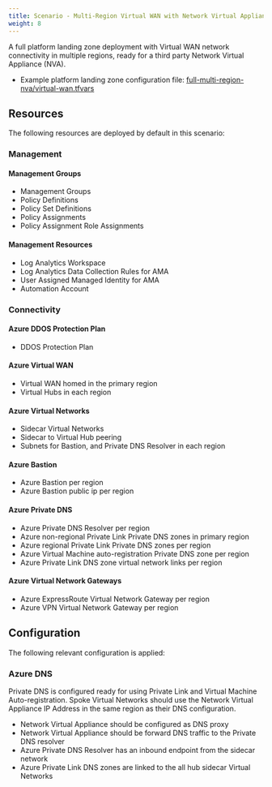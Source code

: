 ```yaml
---
title: Scenario - Multi-Region Virtual WAN with Network Virtual Appliance (NVA)
weight: 8
---
```


A full platform landing zone deployment with Virtual WAN network connectivity in multiple regions, ready for a third party Network Virtual Appliance (NVA).

* Example platform landing zone configuration file: [full-multi-region-nva/virtual-wan.tfvars](https://raw.githubusercontent.com/Azure/alz-terraform-accelerator/refs/heads/main/templates/platform_landing_zone/examples/full-multi-region-nva/virtual-wan.tfvars)

## Resources

The following resources are deployed by default in this scenario:

### Management

#### Management Groups

- Management Groups
- Policy Definitions
- Policy Set Definitions
- Policy Assignments
- Policy Assignment Role Assignments

#### Management Resources

- Log Analytics Workspace
- Log Analytics Data Collection Rules for AMA
- User Assigned Managed Identity for AMA
- Automation Account

### Connectivity

#### Azure DDOS Protection Plan

- DDOS Protection Plan

#### Azure Virtual WAN

- Virtual WAN homed in the primary region
- Virtual Hubs in each region

#### Azure Virtual Networks

- Sidecar Virtual Networks
- Sidecar to Virtual Hub peering
- Subnets for Bastion, and Private DNS Resolver in each region

#### Azure Bastion

- Azure Bastion per region
- Azure Bastion public ip per region

#### Azure Private DNS

- Azure Private DNS Resolver per region
- Azure non-regional Private Link Private DNS zones in primary region
- Azure regional Private Link Private DNS zones per region
- Azure Virtual Machine auto-registration Private DNS zone per region
- Azure Private Link DNS zone virtual network links per region

#### Azure Virtual Network Gateways

- Azure ExpressRoute Virtual Network Gateway per region
- Azure VPN Virtual Network Gateway per region

## Configuration

The following relevant configuration is applied:

### Azure DNS

Private DNS is configured ready for using Private Link and Virtual Machine Auto-registration. Spoke Virtual Networks should use the Network Virtual Appliance IP Address in the same region as their DNS configuration.

- Network Virtual Appliance should be configured as DNS proxy
- Network Virtual Appliance should be forward DNS traffic to the Private DNS resolver
- Azure Private DNS Resolver has an inbound endpoint from the sidecar network
- Azure Private Link DNS zones are linked to the all hub sidecar Virtual Networks
